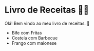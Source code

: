 # Livro de Receitas :man_cook:

Olá! Bem vindo ao meu livro de receitas. :wave:

- Bife com Fritas
- Costela com Barbecue
- Frango com maionese
